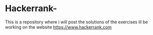 # Hackerrank-
This is a repository where i will post the solutions of the exercises ill be working on the website https://www.hackerrank.com
